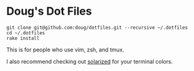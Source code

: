Doug's Dot Files
===============

    git clone git@github.com:doug/dotfiles.git --recursive ~/.dotfiles
    cd ~/.dotfiles
    rake install

This is for people who use vim, zsh, and tmux.

I also recommend checking out [solarized](http://ethanschoonover.com/solarized) for your terminal
colors.
